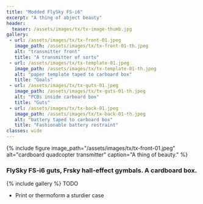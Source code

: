 ```yaml
---
title: "Modded FlySky FS-i6"
excerpt: "A thing of abject beauty"
header:
  teaser: /assets/images/tx/tx-image-thumb.jpg
gallery:
 - url: /assets/images/tx/tx-front-01.jpeg
   image_path: /assets/images/tx/tx-front-01-th.jpeg
   alt: "transmitter front"
   title: "A transmitter of sorts"
 - url: /assets/images/tx/tx-template-01.jpeg
   image_path: /assets/images/tx/tx-template-01-th.jpeg
   alt: "paper template taped to carboard box"
   title: "Goals"
 - url: /assets/images/tx/tx-guts-01.jpeg
   image_path: /assets/images/tx/tx-guts-01-th.jpeg
   alt: "PCBs inside carboard box"
   title: "Guts"
 - url: /assets/images/tx/tx-back-01.jpeg
   image_path: /assets/images/tx/tx-back-01-th.jpeg
   alt: "battery taped to carboard box"
   title: "Fashionable battery restraint"
classes: wide
---
```

{% include figure image_path="/assets/images/tx/tx-front-01.jpeg" alt="cardboard quadcopter transmitter" caption="A thing of beauty." %}
### FlySky FS-i6 guts, Frsky hall-effect gymbals. A cardboard box.
{% include gallery %}
TODO
- Print or thermoform a sturdier case